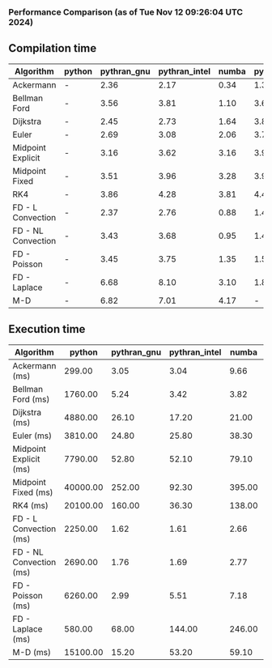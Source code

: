 ### Performance Comparison (as of Tue Nov 12 09:26:04 UTC 2024)
## Compilation time
Algorithm                 | python                    | pythran_gnu               | pythran_intel             | numba                     | pyccel_fortran_gnu        | pyccel_c_gnu              | pyccel_fortran_intel      | pyccel_c_intel           
------------------------- | ------------------------- | ------------------------- | ------------------------- | ------------------------- | ------------------------- | ------------------------- | ------------------------- | -------------------------
Ackermann                 | -                         | 2.36                      | 2.17                      | 0.34                      | 1.35                      | 1.34                      | 1.45                      | 1.42                     
Bellman Ford              | -                         | 3.56                      | 3.81                      | 1.10                      | 3.69                      | 4.00                      | 3.83                      | 4.04                     
Dijkstra                  | -                         | 2.45                      | 2.73                      | 1.64                      | 3.80                      | 4.08                      | 3.90                      | 4.08                     
Euler                     | -                         | 2.69                      | 3.08                      | 2.06                      | 3.72                      | 3.97                      | 3.76                      | 3.99                     
Midpoint Explicit         | -                         | 3.16                      | 3.62                      | 3.16                      | 3.98                      | 4.30                      | 4.11                      | 4.37                     
Midpoint Fixed            | -                         | 3.51                      | 3.96                      | 3.28                      | 3.96                      | 4.30                      | 4.12                      | 4.33                     
RK4                       | -                         | 3.86                      | 4.28                      | 3.81                      | 4.40                      | 4.70                      | 4.48                      | 4.75                     
FD - L Convection         | -                         | 2.37                      | 2.76                      | 0.88                      | 1.44                      | 4.02                      | 1.60                      | 4.07                     
FD - NL Convection        | -                         | 3.43                      | 3.68                      | 0.95                      | 1.45                      | 4.06                      | 1.63                      | 4.05                     
FD - Poisson              | -                         | 3.45                      | 3.75                      | 1.35                      | 1.55                      | 4.06                      | 2.89                      | 4.08                     
FD - Laplace              | -                         | 6.68                      | 8.10                      | 3.10                      | 1.84                      | 4.36                      | 2.10                      | 4.31                     
M-D                       | -                         | 6.82                      | 7.01                      | 4.17                      | -                         | -                         | -                         | -                        

## Execution time
Algorithm                 | python                    | pythran_gnu               | pythran_intel             | numba                     | pyccel_fortran_gnu        | pyccel_c_gnu              | pyccel_fortran_intel      | pyccel_c_intel           
------------------------- | ------------------------- | ------------------------- | ------------------------- | ------------------------- | ------------------------- | ------------------------- | ------------------------- | -------------------------
Ackermann (ms)            | 299.00                    | 3.05                      | 3.04                      | 9.66                      | 1.50                      | 1.55                      | 8.22                      | 4.34                     
Bellman Ford (ms)         | 1760.00                   | 5.24                      | 3.42                      | 3.82                      | 2.97                      | 6.10                      | -                         | 19.20                    
Dijkstra (ms)             | 4880.00                   | 26.10                     | 17.20                     | 21.00                     | 20.20                     | 31.30                     | -                         | 22.40                    
Euler (ms)                | 3810.00                   | 24.80                     | 25.80                     | 38.30                     | 14.50                     | 142.00                    | 13.90                     | 127.00                   
Midpoint Explicit (ms)    | 7790.00                   | 52.80                     | 52.10                     | 79.10                     | 22.80                     | 281.00                    | 17.20                     | 250.00                   
Midpoint Fixed (ms)       | 40000.00                  | 252.00                    | 92.30                     | 395.00                    | 75.00                     | 1390.00                   | 62.90                     | 1220.00                  
RK4 (ms)                  | 20100.00                  | 160.00                    | 36.30                     | 138.00                    | 34.40                     | 493.00                    | 38.00                     | 402.00                   
FD - L Convection (ms)    | 2250.00                   | 1.62                      | 1.61                      | 2.66                      | 1.74                      | 1.62                      | -                         | 4.10                     
FD - NL Convection (ms)   | 2690.00                   | 1.76                      | 1.69                      | 2.77                      | 2.00                      | 2.19                      | -                         | 4.09                     
FD - Poisson (ms)         | 6260.00                   | 2.99                      | 5.51                      | 7.18                      | 2.83                      | 3.84                      | -                         | 4.95                     
FD - Laplace (ms)         | 580.00                    | 68.00                     | 144.00                    | 246.00                    | 58.60                     | 280.00                    | -                         | 274.00                   
M-D (ms)                  | 15100.00                  | 15.20                     | 53.20                     | 59.10                     | -                         | -                         | -                         | -                        
